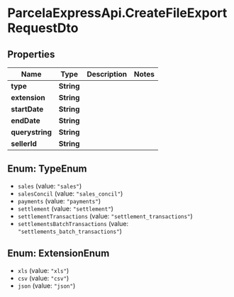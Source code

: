 # ParcelaExpressApi.CreateFileExportRequestDto

## Properties
Name | Type | Description | Notes
------------ | ------------- | ------------- | -------------
**type** | **String** |  | 
**extension** | **String** |  | 
**startDate** | **String** |  | 
**endDate** | **String** |  | 
**querystring** | **String** |  | 
**sellerId** | **String** |  | 

<a name="TypeEnum"></a>
## Enum: TypeEnum

* `sales` (value: `"sales"`)
* `salesConcil` (value: `"sales_concil"`)
* `payments` (value: `"payments"`)
* `settlement` (value: `"settlement"`)
* `settlementTransactions` (value: `"settlement_transactions"`)
* `settlementsBatchTransactions` (value: `"settlements_batch_transactions"`)


<a name="ExtensionEnum"></a>
## Enum: ExtensionEnum

* `xls` (value: `"xls"`)
* `csv` (value: `"csv"`)
* `json` (value: `"json"`)

